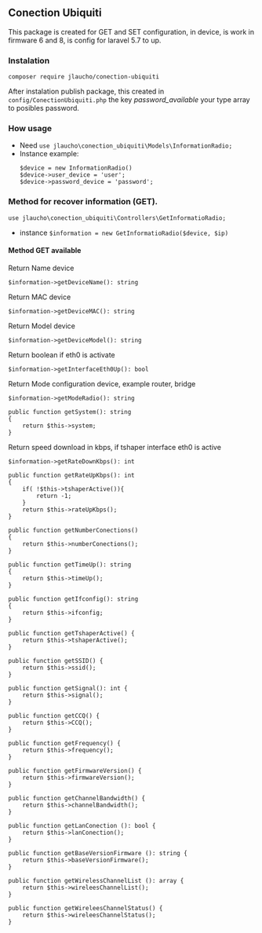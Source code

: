## Conection Ubiquiti

This package is created for GET and SET configuration, in device, is work in firmware 6 and 8, 
is config for laravel 5.7 to up.

### Instalation
`composer require jlaucho/conection-ubiquiti`

After instalation publish package, this created in `config/ConectionUbiquiti.php`
the key *password_available* your type array to posibles password.

### How usage

* Need `use jlaucho\conection_ubiquiti\Models\InformationRadio;`
* Instance example: 
    ```
  $device = new InformationRadio()
  $device->user_device = 'user';
  $device->password_device = 'password';
  ```
### Method for recover information (GET).
`use jlaucho\conection_ubiquiti\Controllers\GetInformatioRadio;`
* instance `$information = new GetInformatioRadio($device, $ip)`

#### Method GET available

Return Name device
```
$information->getDeviceName(): string
```
Return MAC device
```
$information->getDeviceMAC(): string
```
Return Model device
```
$information->getDeviceModel(): string
```
Return boolean if eth0 is activate
```
$information->getInterfaceEth0Up(): bool
```
Return Mode configuration device, example router, bridge
```
$information->getModeRadio(): string
```
```
public function getSystem(): string
{
    return $this->system;
}
```
Return speed download in kbps, if tshaper interface eth0 is active
```
$information->getRateDownKbps(): int
```
    public function getRateUpKbps(): int
    {
        if( !$this->tshaperActive()){
            return -1;
        }
        return $this->rateUpKbps();
    }

    public function getNumberConections()
    {
        return $this->numberConections();
    }

    public function getTimeUp(): string
    {
        return $this->timeUp();
    }

    public function getIfconfig(): string
    {
        return $this->ifconfig;
    }

    public function getTshaperActive() {
        return $this->tshaperActive();
    }

    public function getSSID() {
        return $this->ssid();
    }

    public function getSignal(): int {
        return $this->signal();
    }

    public function getCCQ() {
        return $this->CCQ();
    }

    public function getFrequency() {
        return $this->frequency();
    }

    public function getFirmwareVersion() {
        return $this->firmwareVersion();
    }

    public function getChannelBandwidth() {
        return $this->channelBandwidth();
    }

    public function getLanConection (): bool {
        return $this->lanConection();
    }

    public function getBaseVersionFirmware (): string {
        return $this->baseVersionFirmware();
    }

    public function getWirelessChannelList (): array {
        return $this->wireleesChannelList();
    }

    public function getWireleesChannelStatus() {
        return $this->wireleesChannelStatus();
    }

